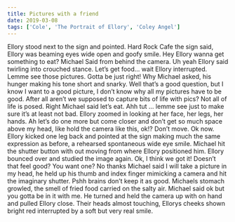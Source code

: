```yaml
---
title: Pictures with a friend
date: 2019-03-08
tags: ['Cole', 'The Portrait of Ellory', 'Coley Angel']
---
```


Ellory stood next to the sign and pointed. Hard Rock Cafe the sign said, Ellory was beaming eyes wide open and goofy smile. Hey Ellory wanna get something to eat? Michael
Said from behind the camera. Uh yeah Ellory said twirling into crouched stance. Let’s get food... wait Ellory interrupted. Lemme see those pictures. Gotta be just right! Why Michael asked, his hunger making his tone short and snarky. Well that’s a good question, but I know I want to a good picture, I don’t know why all my pictures have to be good. After all aren’t we supposed to capture bits of life with pics?  Not all of life is posed. Right Michael said let’s eat. Ahh tut ... lemme see just to make sure it’s at least not bad. Ellory zoomed in looking at her face, her legs, her hands. Ah let’s do one more but come closer and don’t get so much space above my head, like hold the camera like this, ok!? Don’t move. Ok now. Ellory kicked one leg back and pointed at the sign making much the same expression as before, a rehearsed spontaneous wide eye smile. Michael hit the shutter button with out moving from where Ellory positioned him. Ellory bounced over and studied the image again. Ok, I think we got it! Doesn’t that feel good? You want one? No thanks Michael said I will take a picture in my head, he held up his thumb and index finger mimicking a camera and hit the imaginary shutter. Pshh brains don’t keep it as good. Michaels stomach growled, the smell of fried food carried on the salty air. Michael said ok but you gotta be in it with me. He turned and held the camera up with on hand and pulled Ellory close. Their heads almost touching, Ellorys cheeks shown bright red interrupted by a soft but very real smile.
